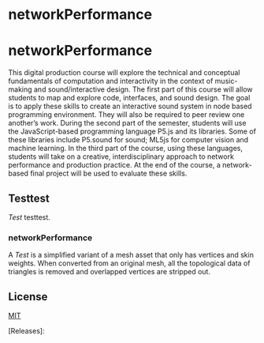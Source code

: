 # networkPerformance
 networkPerformance
=======

This digital production course will explore the technical and conceptual fundamentals of computation and interactivity in the context of music-making and sound/interactive design. 
The first part of this course will allow students to map and explore code, interfaces, and sound design. 
The goal is to apply these skills to create an interactive sound system in node based programming environment. 
They will also be required to peer review one another’s work. During the second part of the semester, students will use the JavaScript-based programming language P5.js and its libraries. Some of these libraries include P5.sound for sound; ML5js for computer vision and machine learning. 
In the third part of the course, using these languages, students will take on a creative, interdisciplinary approach to network performance and production practice. At the end of the course, a network-based final project will be used to evaluate these skills.




Testtest
-------------------

*Test* testtest.

### networkPerformance

A *Test* is a simplified variant of a mesh asset that only has
vertices and skin weights. When converted from an original mesh, all the
topological data of triangles is removed and overlapped vertices are
stripped out.

License
-------

[MIT](LICENSE.md)

[replacement shader]: https://docs.unity3d.com/Manual/SL-ShaderReplacement.html
[Releases]: 
